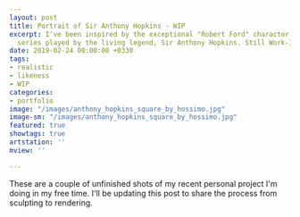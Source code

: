 ```yaml
---
layout: post
title: Portrait of Sir Anthony Hopkins - WIP
excerpt: I've been inspired by the exceptional "Robert Ford" character in Westworld
  series played by the living legend, Sir Anthony Hopkins. Still Work-In-Progress.
date: 2019-02-24 00:00:00 +0330
tags:
- realistic
- likeness
- WIP
categories:
- portfolio
image: "/images/anthony_hopkins_square_by_hossimo.jpg"
image-sm: "/images/anthony_hopkins_square_by_hossimo.jpg"
featured: true
showtags: true
artstation: ''
mview: ''

---
```

These are a couple of unfinished shots of my recent personal project I'm doing in my free time. I'll be updating this post to share the process from sculpting to rendering.